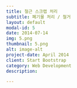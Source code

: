 ```yaml
---
title: 철근 스크랩 처리
subtitle: 폐기물 처리 / 철거
layout: default
modal-id: 5
date: 2014-07-14
img: 5.png
thumbnail: 5.png
alt: image-alt
project-date: April 2014
client: Start Bootstrap
category: Web Development
description:

---
```

